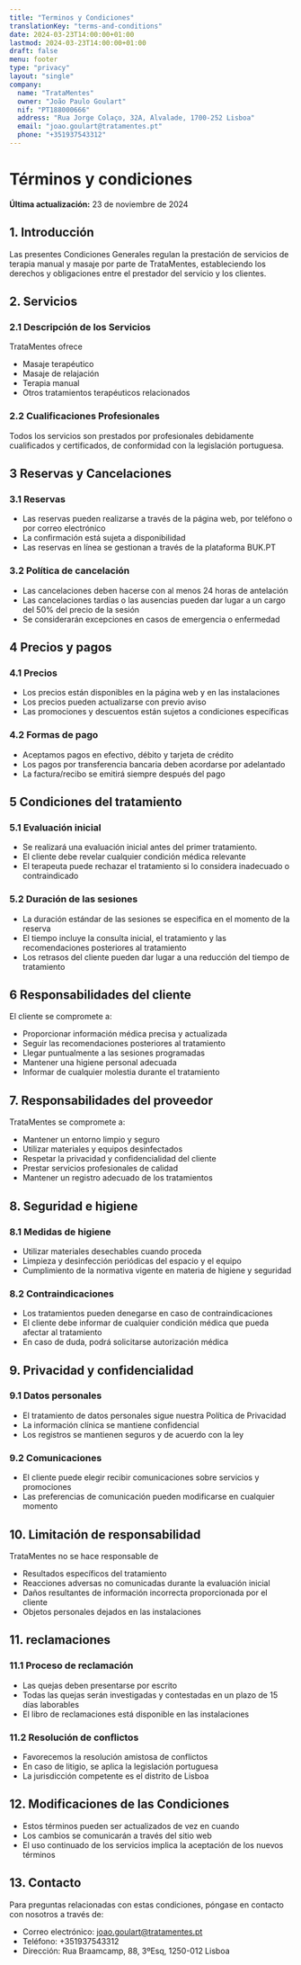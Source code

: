 ```yaml
---
title: "Terminos y Condiciones"
translationKey: "terms-and-conditions"
date: 2024-03-23T14:00:00+01:00
lastmod: 2024-03-23T14:00:00+01:00
draft: false
menu: footer
type: "privacy"
layout: "single"
company:
  name: "TrataMentes"
  owner: "João Paulo Goulart"
  nif: "PT188000666"
  address: "Rua Jorge Colaço, 32A, Alvalade, 1700-252 Lisboa"
  email: "joao.goulart@tratamentes.pt"
  phone: "+351937543312"
---
```


# Términos y condiciones

**Última actualización:** 23 de noviembre de 2024

## 1. Introducción

Las presentes Condiciones Generales regulan la prestación de servicios de terapia manual y masaje por parte de TrataMentes, estableciendo los derechos y obligaciones entre el prestador del servicio y los clientes.

## 2. Servicios

### 2.1 Descripción de los Servicios
TrataMentes ofrece
- Masaje terapéutico
- Masaje de relajación
- Terapia manual
- Otros tratamientos terapéuticos relacionados

### 2.2 Cualificaciones Profesionales
Todos los servicios son prestados por profesionales debidamente cualificados y certificados, de conformidad con la legislación portuguesa.

## 3 Reservas y Cancelaciones

### 3.1 Reservas
- Las reservas pueden realizarse a través de la página web, por teléfono o por correo electrónico
- La confirmación está sujeta a disponibilidad
- Las reservas en línea se gestionan a través de la plataforma BUK.PT

### 3.2 Política de cancelación
- Las cancelaciones deben hacerse con al menos 24 horas de antelación
- Las cancelaciones tardías o las ausencias pueden dar lugar a un cargo del 50% del precio de la sesión
- Se considerarán excepciones en casos de emergencia o enfermedad

## 4 Precios y pagos

### 4.1 Precios
- Los precios están disponibles en la página web y en las instalaciones
- Los precios pueden actualizarse con previo aviso
- Las promociones y descuentos están sujetos a condiciones específicas

### 4.2 Formas de pago
- Aceptamos pagos en efectivo, débito y tarjeta de crédito
- Los pagos por transferencia bancaria deben acordarse por adelantado
- La factura/recibo se emitirá siempre después del pago

## 5 Condiciones del tratamiento

### 5.1 Evaluación inicial
- Se realizará una evaluación inicial antes del primer tratamiento.
- El cliente debe revelar cualquier condición médica relevante
- El terapeuta puede rechazar el tratamiento si lo considera inadecuado o contraindicado

### 5.2 Duración de las sesiones
- La duración estándar de las sesiones se especifica en el momento de la reserva
- El tiempo incluye la consulta inicial, el tratamiento y las recomendaciones posteriores al tratamiento
- Los retrasos del cliente pueden dar lugar a una reducción del tiempo de tratamiento

## 6 Responsabilidades del cliente

El cliente se compromete a:
- Proporcionar información médica precisa y actualizada
- Seguir las recomendaciones posteriores al tratamiento
- Llegar puntualmente a las sesiones programadas
- Mantener una higiene personal adecuada
- Informar de cualquier molestia durante el tratamiento

## 7. Responsabilidades del proveedor

TrataMentes se compromete a:
- Mantener un entorno limpio y seguro
- Utilizar materiales y equipos desinfectados
- Respetar la privacidad y confidencialidad del cliente
- Prestar servicios profesionales de calidad
- Mantener un registro adecuado de los tratamientos

## 8. Seguridad e higiene

### 8.1 Medidas de higiene
- Utilizar materiales desechables cuando proceda
- Limpieza y desinfección periódicas del espacio y el equipo
- Cumplimiento de la normativa vigente en materia de higiene y seguridad

### 8.2 Contraindicaciones
- Los tratamientos pueden denegarse en caso de contraindicaciones
- El cliente debe informar de cualquier condición médica que pueda afectar al tratamiento
- En caso de duda, podrá solicitarse autorización médica

## 9. Privacidad y confidencialidad

### 9.1 Datos personales
- El tratamiento de datos personales sigue nuestra Política de Privacidad
- La información clínica se mantiene confidencial
- Los registros se mantienen seguros y de acuerdo con la ley

### 9.2 Comunicaciones
- El cliente puede elegir recibir comunicaciones sobre servicios y promociones
- Las preferencias de comunicación pueden modificarse en cualquier momento

## 10. Limitación de responsabilidad

TrataMentes no se hace responsable de
- Resultados específicos del tratamiento
- Reacciones adversas no comunicadas durante la evaluación inicial
- Daños resultantes de información incorrecta proporcionada por el cliente
- Objetos personales dejados en las instalaciones

## 11. reclamaciones

### 11.1 Proceso de reclamación
- Las quejas deben presentarse por escrito
- Todas las quejas serán investigadas y contestadas en un plazo de 15 días laborables
- El libro de reclamaciones está disponible en las instalaciones

### 11.2 Resolución de conflictos
- Favorecemos la resolución amistosa de conflictos
- En caso de litigio, se aplica la legislación portuguesa
- La jurisdicción competente es el distrito de Lisboa

## 12. Modificaciones de las Condiciones

- Estos términos pueden ser actualizados de vez en cuando
- Los cambios se comunicarán a través del sitio web
- El uso continuado de los servicios implica la aceptación de los nuevos términos

## 13. Contacto

Para preguntas relacionadas con estas condiciones, póngase en contacto con nosotros a través de:
- Correo electrónico: joao.goulart@tratamentes.pt
- Teléfono:  +351937543312
- Dirección: Rua Braamcamp, 88, 3ºEsq, 1250-012 Lisboa 